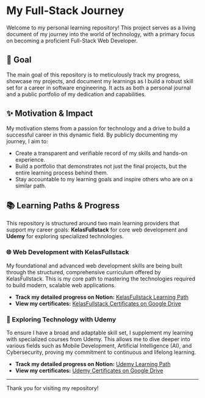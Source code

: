 # My Full-Stack Journey

Welcome to my personal learning repository! This project serves as a living document of my journey into the world of technology, with a primary focus on becoming a proficient Full-Stack Web Developer.

## 🎯 Goal

The main goal of this repository is to meticulously track my progress, showcase my projects, and document my learnings as I build a robust skill set for a career in software engineering. It acts as both a personal journal and a public portfolio of my dedication and capabilities.

## ✨ Motivation & Impact

My motivation stems from a passion for technology and a drive to build a successful career in this dynamic field. By publicly documenting my journey, I aim to:
- Create a transparent and verifiable record of my skills and hands-on experience.
- Build a portfolio that demonstrates not just the final projects, but the entire learning process behind them.
- Stay accountable to my learning goals and inspire others who are on a similar path.

## 📚 Learning Paths & Progress

This repository is structured around two main learning providers that support my career goals: **KelasFullstack** for core web development and **Udemy** for exploring specialized technologies.

### 🌐 Web Development with KelasFullstack

My foundational and advanced web development skills are being built through the structured, comprehensive curriculum offered by KelasFullstack. This is my core path to mastering the technologies required to build modern, scalable web applications.

- **Track my detailed progress on Notion:** [KelasFullstack Learning Path](https://www.notion.so/27b45b2000368026be29ca8dfd8d1133?v=27b45b2000368025b40f000c2747f301&source=copy_link)
- **View my certificates:** [KelasFullstack Certificates on Google Drive](https://drive.google.com/drive/folders/158izgoiKbinbPLXlxn9A-NHRLBFRNoLo?usp=sharing)

### 🚀 Exploring Technology with Udemy

To ensure I have a broad and adaptable skill set, I supplement my learning with specialized courses from Udemy. This allows me to dive deeper into various fields such as Mobile Development, Artificial Intelligence (AI), and Cybersecurity, proving my commitment to continuous and lifelong learning.

- **Track my detailed progress on Notion:** [Udemy Learning Path](https://www.notion.so/27d45b200036806b8fe3ec3e6e79ea75?v=27d45b2000368111a68b000cd7405d29&source=copy_link)
- **View my certificates:** [Udemy Certificates on Google Drive](https://drive.google.com/drive/folders/1MYtVlK6r5qKRif91HU4m2ombLGqGrIHJ?usp=sharing)

---

Thank you for visiting my repository!
